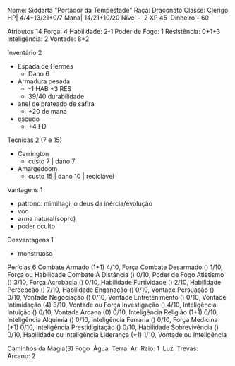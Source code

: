 Nome: Siddarta "Portador da Tempestade"
Raça: Draconato
Classe: Clérigo
HP| 4/4+13/21+0/7
Mana| 14/21+10/20 
Nível -  2
XP 45 
Dinheiro - 60

Atributos 14
Força: 4 
Habilidade: 2-1 
Poder de Fogo: 1 
Resistência: 0+1+3 
Inteligência: 2 
Vontade: 8+2

Inventário 2
- Espada de Hermes
	- Dano 6 
- Armadura pesada 
	- -1 HAB +3 RES
	- 39/40 durabilidade
- anel de prateado de safira
	- +20 de mana
- escudo
	- +4 FD


Técnicas 2 (7 e 15)
- Carrington
	- custo 7 | dano 7 
- Amargedoom
	- custo 15 | dano 10 | reciclável 

Vantagens 1
- patrono: mimihagi, o deus da inércia/evolução
- voo
- arma natural(sopro)
- poder oculto

Desvantagens 1
- monstruoso

Perícias 6
Combate Armado (1+1) 4/10, Força
Combate Desarmado () 1/10, Força ou Habilidade
Combate Á Distância () 0/10, Poder de Fogo
Atletismo () 3/10, Força
Acrobacia () 0/10, Habilidade
Furtividade () 2/10, Habilidade
Percepção () 7/10, Habilidade
Enganação () 0/10, Vontade
Persuasão () 0/10, Vontade
Negociação () 0/10, Vontade
Entretenimento () 0/10, Vontade
Intimidação (4) 3/10, Vontade ou Força
Investigação () 4/10, Inteligência
Intuição () 0/10, Vontade
Arcana (0) 0/10, Inteligência
Religião (1+1) 6/10, Inteligência
Alquimia () 0/10, Inteligência
Ferraria () 0/10, Força
Medicina (+1) 0/10, Inteligência
Prestidigitação () 0/10, Habilidade
Sobrevivência () 0/10, Habilidade ou Inteligência
Liderança (+1) 1/10, Vontade ou Inteligência

Caminhos da Magia(3)
Fogo 
Água 
Terra 
Ar 
Raio: 1 
Luz 
Trevas:  
Arcano: 2  